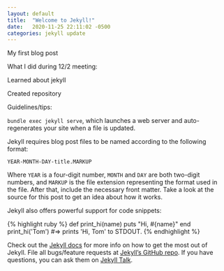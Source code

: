 ```yaml
---
layout: default
title:  "Welcome to Jekyll!"
date:   2020-11-25 22:11:02 -0500
categories: jekyll update
---
```

My first blog post

What I did during 12/2 meeting:

Learned about jekyll

Created repository


Guidelines/tips:

`bundle exec jekyll serve`,
which launches a web server and auto-regenerates your site when a file is updated.

Jekyll requires blog post files to be named according to the following format:

`YEAR-MONTH-DAY-title.MARKUP`

Where `YEAR` is a four-digit number,
`MONTH` and `DAY` are both two-digit numbers,
and `MARKUP` is the file extension representing the format used in the file.
After that, include the necessary front matter.
Take a look at the source for this post to get an idea about how it works.

Jekyll also offers powerful support for code snippets:

{% highlight ruby %}
def print_hi(name)
  puts "Hi, #{name}"
end
print_hi('Tom')
#=> prints 'Hi, Tom' to STDOUT.
{% endhighlight %}

Check out the [Jekyll docs][jekyll-docs] for more info on how to get the most out of Jekyll.
File all bugs/feature requests at [Jekyll’s GitHub repo][jekyll-gh].
If you have questions, you can ask them on [Jekyll Talk][jekyll-talk].

[jekyll-docs]: https://jekyllrb.com/docs/home
[jekyll-gh]:   https://github.com/jekyll/jekyll
[jekyll-talk]: https://talk.jekyllrb.com/
